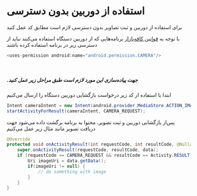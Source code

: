 &#x202b;
# استفاده از دوربین بدون دسترسی
&#x202b;
برای استفاده از دوربین و ثبت تصاویر بدون دسترسی لازم است مطابق کد عمل کنید

با توجه به [قوانین کافه‌بازار](https://developers.cafebazaar.ir/fa/app-publish-guidelines/) برنامه‌هایی که از دوربین دستگاه استفاده می‌کنند نباید از دسترسی زیر در برنامه استفاده کرده باشند
```Java
<uses-permission android:name="android.permission.CAMERA"/>
```
&#x202b;
##### .جهت پیاده‌سازی این مورد لازم است طبق مراحل زیر عمل کنید

&#x202b;
ابتدا با استفاده از کد زیر درخواست بازگشایی دوربین دستگاه را ارسال می‌کنیم
```Java
Intent cameraIntent = new Intent(android.provider.MediaStore.ACTION_IMAGE_CAPTURE);
startActivityForResult(cameraIntent, CAMERA_REQUEST);
```
&#x202b;
پس‌از بازگشایی دوربین و ثبت تصویر، محتوا به برنامه برگشت داده می‌شود
جهت دریافت تصویر مانند مثال زیر عمل می‌کنیم
```Java
@Override
protected void onActivityResult(int requestCode, int resultCode, @Nullable Intent data) {
	super.onActivityResult(requestCode, resultCode, data);
	if (requestCode == CAMERA_REQUEST && resultCode == Activity.RESULT_OK) {
		Uri imageUri = data.getData();
		if(imageUri != null) {
			// do something with image
		}
	}
}
```

